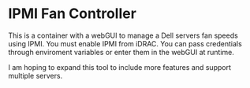 # IPMI Fan Controller

This is a container with a webGUI to manage a Dell servers fan speeds using IPMI. You must enable IPMI from iDRAC. You can pass credentials through enviroment variables or enter them in the webGUI at runtime. 

I am hoping to expand this tool to include more features and support multiple servers. 